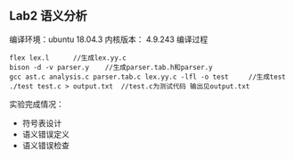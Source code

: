 ## Lab2 语义分析

编译环境：ubuntu 18.04.3
内核版本： 4.9.243
编译过程
```SHELL
flex lex.l    	//生成lex.yy.c
bison -d -v parser.y   	//生成parser.tab.h和parser.y
gcc ast.c analysis.c parser.tab.c lex.yy.c -lfl -o test  	//生成test
./test test.c > output.txt	//test.c为测试代码 输出见output.txt
```

实验完成情况：
+ 符号表设计
+ 语义错误定义
+ 语义错误检查